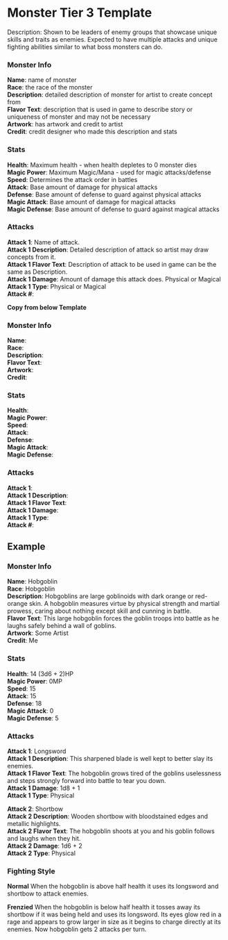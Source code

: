 # Monster Tier 3 Template  

Description: Shown to be leaders of enemy groups that showcase unique skills and traits as enemies. Expected to have multiple attacks and unique fighting abilities similar to what boss monsters can do.

### Monster Info  
**Name**: name of monster  
**Race**: the race of the monster  
**Description**: detailed description of monster for artist to create concept from  
**Flavor Text**: description that is used in game to describe story or uniqueness of monster and may not be necessary  
**Artwork**: has artwork and credit to artist  
**Credit**: credit designer who made this description and stats  

### Stats
**Health**: Maximum health - when health depletes to 0 monster dies  
**Magic Power**: Maximum Magic/Mana - used for magic attacks/defense  
**Speed**: Determines the attack order in battles  
**Attack**: Base amount of damage for physical attacks  
**Defense**: Base amount of defense to guard against physical attacks  
**Magic Attack**: Base amount of damage for magical attacks  
**Magic Defense**: Base amount of defense to guard against magical attacks  

### Attacks
**Attack 1**: Name of attack.  
**Attack 1 Description**: Detailed description of attack so artist may draw concepts from it.  
**Attack 1 Flavor Text**: Description of attack to be used in game can be the same as Description.  
**Attack 1 Damage**: Amount of damage this attack does.  Physical or Magical  
**Attack 1 Type**: Physical or Magical  
**Attack #**:  

__Copy from below Template__
### Monster Info 
**Name**:  
**Race**:  
**Description**:  
**Flavor Text**:  
**Artwork**:  
**Credit**:  

### Stats
**Health**:  
**Magic Power**:  
**Speed**:  
**Attack**:  
**Defense**:  
**Magic Attack**:  
**Magic Defense**:  

### Attacks
**Attack 1**:  
**Attack 1 Description**:  
**Attack 1 Flavor Text**:  
**Attack 1 Damage**:  
**Attack 1 Type**:  
**Attack #**:  

## Example
### Monster Info 
**Name**:  Hobgoblin  
**Race**: Hobgoblin  
**Description**: Hobgoblins are large goblinoids with dark orange or red-orange skin. A hobgoblin measures virtue by physical strength and martial prowess, caring about nothing except skill and cunning in battle.  
**Flavor Text**: This large hobgoblin forces the goblin troops into battle as he laughs safely behind a wall of goblins.  
**Artwork**: Some Artist  
**Credit**: Me  

### Stats
**Health**: 14 (3d6 + 2)HP  
**Magic Power**: 0MP  
**Speed**: 15  
**Attack**: 15  
**Defense**: 18  
**Magic Attack**: 0  
**Magic Defense**: 5  

### Attacks
**Attack 1**: Longsword  
**Attack 1 Description**: This sharpened blade is well kept to better slay its enemies.  
**Attack 1 Flavor Text**: The hobgoblin grows tired of the goblins uselessness and steps strongly forward into battle to tear you down.  
**Attack 1 Damage**: 1d8 + 1  
**Attack 1 Type**: Physical  

**Attack 2**: Shortbow  
**Attack 2 Description**: Wooden shortbow with bloodstained edges and metallic highlights.  
**Attack 2 Flavor Text**: The hobgoblin shoots at you and his goblin follows and laughs when they hit.  
**Attack 2 Damage**: 1d6 + 2  
**Attack 2 Type**: Physical  

### Fighting Style
**Normal** 
When the hobgoblin is above half health it uses its longsword and shortbow to attack enemies.

**Frenzied**
When the hobgoblin is below half health it tosses away its shortbow if it was being held and uses its longsword. Its eyes glow red in a rage and appears to grow larger in size as it begins to charge directly at its enemies. Now hobgoblin gets 2 attacks per turn.
